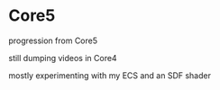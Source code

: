 # Core5
 progression from Core5


still dumping videos in Core4

mostly experimenting with my ECS and an SDF shader
